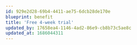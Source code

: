 ```yaml
---
id: 929e2d28-69b4-4411-ae75-6dcb28de170e
blueprint: benefit
title: 'Free 4-week trial'
updated_by: 17658ea4-1146-4ad2-86e9-cb8b73c5ae8c
updated_at: 1686044311
---
```

